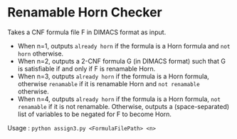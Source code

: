# Renamable Horn Checker

Takes a CNF formula file F in DIMACS format as input.

- When n=1, outputs `already horn` if the formula is a Horn formula and `not horn` otherwise.
- When n=2, outputs a 2-CNF formula G (in DIMACS format) such that G is satisfiable if and only if F is renamable Horn.
- When n=3, outputs `already horn` if the formula is a Horn formula, otherwise `renamable` if it is renamable Horn and `not renamable` otherwise.
- When n=4, outputs `already horn` if the formula is a Horn formula, `not renamable` if it is not renamable. Otherwise, outputs a (space-separated) list of variables to be negated for F to become Horn.

Usage : `python assign3.py <FormulaFilePath> <n>`
